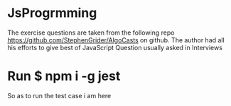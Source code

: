 # JsProgrmming
The exercise questions are taken from the following repo https://github.com/StephenGrider/AlgoCasts on github. The author had all his efforts to give best of JavaScript Question usually asked in Interviews

# Run $ npm i -g jest
So as to run the test case
i am here


